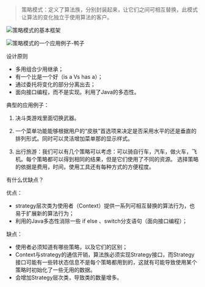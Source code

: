 >策略模式：定义了算法族，分别封装起来，让它们之间可相互替换，此模式让算法的变化独立于使用算法的客户。

![策略模式的基本框架](http://upload-images.jianshu.io/upload_images/3631399-31a837c20f39ccc5.png?imageMogr2/auto-orient/strip%7CimageView2/2/w/1240)

![策略模式的一个应用例子-鸭子](http://upload-images.jianshu.io/upload_images/3631399-bc098a7651b947fe.png?imageMogr2/auto-orient/strip%7CimageView2/2/w/1240)

设计原则
- 多用组合少用继承；
- 有一个比是一个好（is a Vs has a）；
- 通过委托将变化的部分分离出去；
- 面向接口编程，而不是实现。利用了Java的多态性。

典型的应用例子：

1. 决斗类游戏里面切换武器。

2. 一个菜单功能能够根据用户的“皮肤”首选项来决定是否采用水平的还是垂直的排列形式。同时可以灵活增加菜单那的显示样式。

3. 出行旅游：我们可以有几个策略可以考虑：可以骑自行车，汽车，做火车，飞机。每个策略都可以得到相同的结果，但是它们使用了不同的资源。 选择策略的依据是费用，时间，使用工具还有每种方式的方便程度。

有什么优缺点？

优点：
- strategy层次类为使用者（Context）提供一系列可相互替换的算法行为，也易于扩展新的算法行为；
- 利用的Java多态性消除一些 if else 、switch分支语句（面向接口编程）；

缺点：
- 使用者必须知道有哪些策略，以及它们的区别；
- Context与strategy的通信开销，算法族必须实现Strategy接口，而Strategy接口可能有一些转状态信息不是每个策略都用到的，这就有可能导致使用某个策略时初始化了一些无用的数据。
- 会增加Strategy层次类，导致类的数量增多。